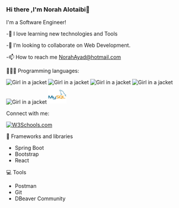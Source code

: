   ### Hi there ,I'm Norah Alotaibi👋
   I'm a Software Engineer!

-🔭 I love learning new technologies and Tools

-💞️ I’m looking to collaborate on Web Development.

-📫 How to reach me NorahAyad@hotmail.com

👩🏻‍💻 Programming languages:

<img src="https://camo.githubusercontent.com/53132716f8ed401a79d8c0980b9666b6cd8ce8e7faed1beeb328f821b44850bc/68747470733a2f2f696d672e736869656c64732e696f2f62616467652f4353532d3135373242362e7376673f6c6f676f3d63737333266c6f676f436f6c6f723d7768697465" alt="Girl in a jacket" width="50" height="50"/> <img src="https://camo.githubusercontent.com/b4c648ad32f8f9f7c328a4dd59b5df0eb2a4e2623095e31d059f026979129491/68747470733a2f2f696d672e736869656c64732e696f2f62616467652f48544d4c2d4533344632362e7376673f6c6f676f3d68746d6c35266c6f676f436f6c6f723d7768697465" alt="Girl in a jacket" width="50" height="50"/>  <img src="https://camo.githubusercontent.com/71df768e2a8ac7f9ebe1f4e0cdbc741e58432944c6f840fbe149abade76690bf/68747470733a2f2f696d672e736869656c64732e696f2f62616467652f4a6176612d3030373339362e7376673f6c6f676f3d6a617661266c6f676f436f6c6f723d7768697465" alt="Girl in a jacket" width="50" height="50"/>  <img src="https://camo.githubusercontent.com/9a794a64d79bb070a8009cf27eb31c989d09d43a65f95362c88ed6c28218319b/68747470733a2f2f696d672e736869656c64732e696f2f62616467652f4a6176615363726970742d4637444631452e7376673f6c6f676f3d6a617661736372697074266c6f676f436f6c6f723d626c61636b" alt="Girl in a jacket" width="80" height="50"/>  <img src="https://camo.githubusercontent.com/808dfd4514d73d808f2a42e033ec59d350a25356be62824be52e3b258afeb5e6/68747470733a2f2f696d672e736869656c64732e696f2f62616467652f507974686f6e2d3134333534432e7376673f6c6f676f3d707974686f6e266c6f676f436f6c6f723d7768697465" alt="Girl in a jacket" width="50" height="50"/>     <img src="https://raw.githubusercontent.com/devicons/devicon/master/icons/mysql/mysql-original-wordmark.svg" alt="Girl in a jacket" width="50" height="50"/> 

  Connect with me:
<p><a href="http://linkedin.com/in/norah-alotaibi-076084166">
<img src="https://raw.githubusercontent.com/rahuldkjain/github-profile-readme-generator/master/src/images/icons/Social/linked-in-alt.svg" alt="W3Schools.com" width="50" height="50">
</a></p>
  
🧰 Frameworks and libraries

- Spring Boot
- Bootstrap
- React

💻 Tools

-  Postman
-  Git
-  DBeaver Community


